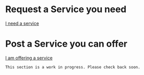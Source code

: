 

# Request a Service you need
<a class="button" href="/services/request">I need a service</a>

# Post a Service you can offer
<a class="button" href="/services/post">I am offering a service</a>

```
This section is a work in progress. Please check back soon.
```
